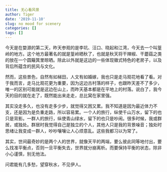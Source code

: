```yaml
---
title: 无心看风景
author: Tiger
date: '2019-11-10'
slug: no mood for scenery
categories: []
tags: []
---
```



今天是在婺源的第二天，昨天参观的是李坑、汪口、晓起和江湾，今天去一个叫篁岭的地方。这个地方最著名的就是篁岭晒秋了，也就是秋天将干辣椒、干蘑菇之类的放在一个圆簸箕里晾晒。除此以外就是这边的一些体现徽式特色的老房子，以及背后所蕴含的民风与文化。

然而，这些景色，自然有如梯田，人文有如婚嫁，我也只是走马观花地看了看。对于我而言，走马比观花更为重要，因为这边古村落的样子，也跟昨天差不了多少，唯一的区别可能就是这边在山上，而昨天基本都是在平地上的村落。说白了，我今天的目的就在走了，既然能出来走走，总比窝在家里强。

其实没走多久，也没有走多少步，就觉得又困又累。我不知道是因为最近体力不支，还是因为是负重走路，所以容易累。一个人的旅行，纵使千山万水，留下的也只是背影。一群人的旅行，纵使青山绿水，留下的也只是吵闹。很多时候，我或群居，或独处。群居时我觉得自己是独立的个人，其他人只是我的背景噪音；独处时思绪让我变成一群人，吵吵嚷嚷让人心烦意乱。这些我都习以为常了。

其实，世间最奇妙的是两个人的世界，就像天平的两端，要么彼此同等地付出，要么找准平衡点，否则一旦平衡失去，世界就分崩离析。而要保持平衡的状态，除非小心谨慎，别无他法。

问君能有几多愁，望穿秋水，不见伊人。